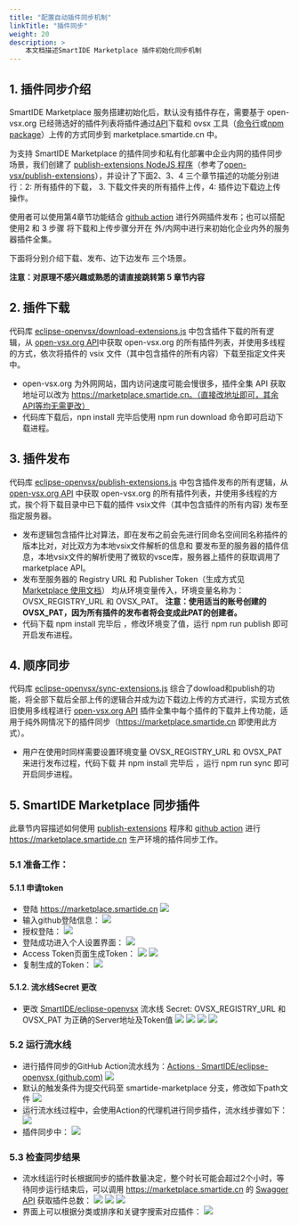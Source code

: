 ```yaml
---
title: "配置自动插件同步机制"
linkTitle: "插件同步"
weight: 20
description: >
    本文档描述SmartIDE Marketplace 插件初始化同步机制
---
```


## 1. 插件同步介绍
SmartIDE Marketplace 服务搭建初始化后，默认没有插件存在，需要基于 open-vsx.org 已经筛选好的插件列表将插件通过[API](https://open-vsx.org/api/-/search?offset=0&size=5000&sortBy=relevance&sortOrder=desc)下载和 ovsx 工具（[命令行](https://github.com/eclipse/openvsx/tree/master/cli)或[npm package](https://www.npmjs.com/package/ovsx)）上传的方式同步到 marketplace.smartide.cn 中。

为支持 SmartIDE Marketplace 的插件同步和私有化部署中企业内网的插件同步场景，我们创建了 [publish-extensions NodeJS 程序](https://github.com/SmartIDE/eclipse-openvsx/tree/smartide-marketplace/publish-extensions)（参考了[open-vsx/publish-extensions](https://github.com/open-vsx/publish-extensions)），并设计了下面2、3、4 三个章节描述的功能分别进行：2: 所有插件的下载， 3. 下载文件夹的所有插件上传，4: 插件边下载边上传 操作。 

使用者可以使用第4章节功能结合 [github action](https://github.com/SmartIDE/eclipse-openvsx/actions/workflows/smartide-openvsx-extensions-sync.yml) 进行外网插件发布；也可以搭配使用2 和 3 步骤 将下载和上传步骤分开在 外/内网中进行来初始化企业内外的服务器插件全集。

下面将分别介绍下载、发布、边下边发布 三个场景。

**注意：对原理不感兴趣或熟悉的请直接跳转第 5 章节内容**

## 2. 插件下载

代码库 [eclipse-openvsx/download-extensions.js](https://github.com/SmartIDE/eclipse-openvsx/blob/smartide-marketplace/publish-extensions/download-extensions.js) 中包含插件下载的所有逻辑，从 [open-vsx.org API](https://open-vsx.org/api/-/search?offset=0&size=5000&sortBy=relevance&sortOrder=desc)中获取 open-vsx.org 的所有插件列表，并使用多线程的方式，依次将插件的 vsix 文件（其中包含插件的所有内容）下载至指定文件夹中。

- open-vsx.org 为外网网站，国内访问速度可能会慢很多，插件全集 API 获取地址可以改为 https://marketplace.smartide.cn。（直接改地址即可，其余API等均无需更改）
- 代码库下载后，npn install 完毕后使用 npm run download 命令即可启动下载进程。

## 3. 插件发布

代码库 [eclipse-openvsx/publish-extensions.js](https://github.com/SmartIDE/eclipse-openvsx/blob/smartide-marketplace/publish-extensions/publish-extensions.js) 中包含插件发布的所有逻辑，从 [open-vsx.org API](https://open-vsx.org/api/-/search?offset=0&size=5000&sortBy=relevance&sortOrder=desc) 中获取 open-vsx.org 的所有插件列表，并使用多线程的方式，挨个将下载目录中已下载的插件 vsix文件（其中包含插件的所有内容) 发布至指定服务器。

- 发布逻辑包含插件比对算法，即在发布之前会先进行同命名空间同名称插件的版本比对，对比双方为本地vsix文件解析的信息和 要发布至的服务器的插件信息，本地vsix文件的解析使用了微软的vsce库，服务器上插件的获取调用了marketplace API。
- 发布至服务器的 Registry URL 和 Publisher Token（生成方式见[Marketplace 使用文档](../usage)） 均从环境变量传入，环境变量名称为：OVSX_REGISTRY_URL 和 OVSX_PAT。
**注意：使用适当的账号创建的 OVSX_PAT，因为所有插件的发布者将会变成此PAT的创建者。**
- 代码下载 npm install 完毕后 ，修改环境变了值，运行 npm run publish 即可开启发布进程。

## 4. 顺序同步

代码库 [eclipse-openvsx/sync-extensions.js](https://github.com/SmartIDE/eclipse-openvsx/blob/smartide-marketplace/publish-extensions/sync-extensions.js) 综合了dowload和publish的功能，将全部下载后全部上传的逻辑合并成为边下载边上传的方式进行，实现方式依旧使用多线程进行 [open-vsx.org API](https://open-vsx.org/api/-/search?offset=0&size=5000&sortBy=relevance&sortOrder=desc) 插件全集中每个插件的下载并上传功能，适用于纯外网情况下的插件同步（https://marketplace.smartide.cn 即使用此方式）。
- 用户在使用时同样需要设置环境变量 OVSX_REGISTRY_URL 和 OVSX_PAT 来进行发布过程，代码下载 并 npm install 完毕后 ，运行 npm run sync 即可开启同步进程。

## 5. SmartIDE Marketplace 同步插件
此章节内容描述如何使用 [publish-extensions](https://github.com/SmartIDE/eclipse-openvsx/tree/smartide-marketplace/publish-extensions) 程序和 [github action](https://github.com/SmartIDE/eclipse-openvsx/actions/workflows/smartide-openvsx-extensions-sync.yml) 进行 https://marketplace.smartide.cn 生产环境的插件同步工作。

### 5.1 准备工作：
#### 5.1.1 申请token
- 登陆 https://marketplace.smartide.cn
![](./images/extension-sync-01.png)
- 输入github登陆信息：
![](./images/extension-sync-02.png)
- 授权登陆：
![](./images/extension-sync-03.png)
- 登陆成功进入个人设置界面：
![](./images/extension-sync-04.png)
- Access Token页面生成Token：
![](./images/extension-sync-05.png)
![](./images/extension-sync-06.png)
- 复制生成的Token：
![](./images/extension-sync-07.png)

#### 5.1.2. 流水线Secret 更改

- 更改 [SmartIDE/eclipse-openvsx](https://github.com/SmartIDE/eclipse-openvsx/settings/secrets/actions) 流水线 Secret: OVSX_REGISTRY_URL 和 OVSX_PAT   为正确的Server地址及Token值
![](./images/extension-sync-08.png)
![](./images/extension-sync-09.png)
![](./images/extension-sync-10.png)
![](./images/extension-sync-11.png)

### 5.2 运行流水线
- 进行插件同步的GitHub Action流水线为：[Actions · SmartIDE/eclipse-openvsx (github.com)](https://github.com/SmartIDE/eclipse-openvsx/actions/workflows/smartide-openvsx-extensions-sync.yml)
![](./images/extension-sync-12.png)
- 默认的触发条件为提交代码至 smartide-marketplace 分支，修改如下path文件
![](./images/extension-sync-13.png)
- 运行流水线过程中，会使用Action的代理机进行同步插件，流水线步骤如下：
![](./images/extension-sync-14.png)
- 插件同步中：
![](./images/extension-sync-15.png)

### 5.3 检查同步结果
- 流水线运行时长根据同步的插件数量决定，整个时长可能会超过2个小时，等待同步运行结束后，可以调用 https://marketplace.smartide.cn 的 [Swagger API](https://marketplace.smartide.cn/swagger-ui/) 获取插件总数：
![](./images/extension-sync-16.png)
![](./images/extension-sync-17.png)
![](./images/extension-sync-18.png)
- 界面上可以根据分类或排序和关键字搜索对应插件：
![](./images/extension-sync-19.png)